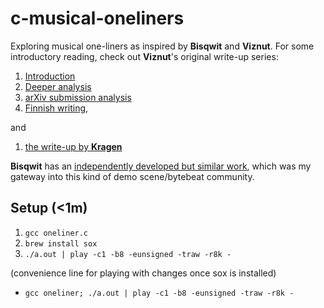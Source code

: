 # c-musical-oneliners
Exploring musical one-liners as inspired by **Bisqwit** and **Viznut**.
For some introductory reading, check out **Viznut**'s original
write-up series:

1. [Introduction](http://viznut.fi/texts-en/bytebeat_algorithmic_symphonies.html)
2. [Deeper analysis](http://viznut.fi/texts-en/bytebeat_deep_analysis.html)
3. [arXiv submission analysis](http://viznut.fi/texts-en/bytebeat_exploring_space.pdf)
4. [Finnish writing](http://viznut.fi/texts-fi/bytebeat_ja_demoskene.html),

and

1. [the write-up by **Kragen**](http://canonical.org/~kragen/bytebeat/)

**Bisqwit** has an [independently developed but similar work](https://www.youtube.com/watch?v=L9KLnN0GczI&t=6s), which was my gateway into this kind of demo scene/bytebeat community.


## Setup (<1m)

1. `gcc oneliner.c`
2. `brew install sox`
3. `./a.out | play -c1 -b8 -eunsigned -traw -r8k -`

(convenience line for playing with changes once sox is installed)
* `gcc oneliner; ./a.out | play -c1 -b8 -eunsigned -traw -r8k -`

